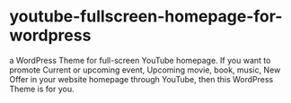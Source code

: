 # youtube-fullscreen-homepage-for-wordpress
a WordPress Theme for full-screen YouTube homepage. If you want to promote Current or upcoming event, Upcoming movie, book, music, New Offer in your website homepage through YouTube, then this WordPress Theme is for you.
